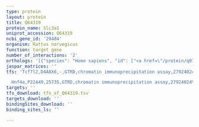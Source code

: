 ```yaml
---
type: protein
layout: protein
title: Q64319
protein_name: Slc3a1
uniprot_accession: Q64319
ncbi_gene_id: '29484'
organism: Rattus norvegicus
function: target gene
number_of_interactions: '2'
orthologs: '[{"species": "Homo sapiens", "id": ["<a href=\"/protein/q07837\">Q07837</a>"]}, {"species": "Danio rerio", "id": ["F1QEA9"]}, {"species": "Mus musculus", "id": ["<a href=\"/protein/q91wv7\">Q91WV7</a>"]}, {"species": "Caenorhabditis elegans", "id": ["<a href=\"/protein/o45298\">O45298</a>", "<a href=\"/protein/q9xvu3\">Q9XVU3</a>"]}, {"species": "Drosophila melanogaster", "id": ["<a href=\"/protein/p07191\">P07191</a>", "<a href=\"/protein/p07192\">P07192</a>"]}]'
jaspar_matrices: ''
tfs: 'Tcf7l2,D4A8X6,-,GTRD,chromatin immunoprecipitation assay,27924024%5Buid%5D,No

  Hnf4a,P22449,25735,GTRD,chromatin immunoprecipitation assay,27924024%5Buid%5D,No'
targets: ''
tfs_download: tfs_of_Q64319.tsv
targets_download: ''
bindingSites_download: ''
binding_sites_ls: ''

---
```

